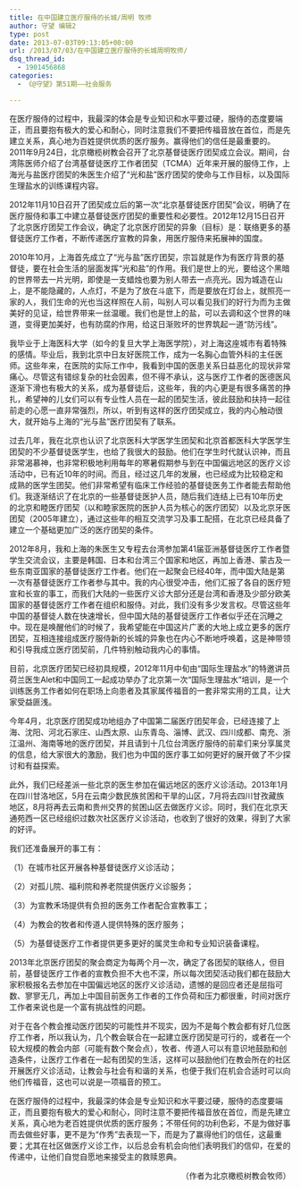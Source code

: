 ```yaml
---
title: 在中国建立医疗服侍的长城/周明 牧师
author: 守望 编辑2
type: post
date: 2013-07-03T09:13:05+00:00
url: /2013/07/03/在中国建立医疗服侍的长城周明牧师/
dsq_thread_id:
  - 1901456868
categories:
  - 《@守望》第51期——社会服务

---
```

<p class="mceWPmore" title="更多...">
  在医疗服侍的过程中，我最深的体会是专业知识和水平要过硬，服侍的态度要端正，而且要抱有极大的爱心和耐心，同时注意我们不要把传福音放在首位，而是先建立关系，真心地为百姓提供优质的医疗服务。赢得他们的信任是最重要的。<!--more-->2011年9月24日，北京橄榄树教会召开了北京基督徒医疗团契成立会议。期间，台湾陈医师介绍了台湾基督徒医疗工作者团契（TCMA）近年来开展的服侍工作，上海光与盐医疗团契的朱医生介绍了“光和盐”医疗团契的使命与工作目标，以及国际生理盐水的训练课程内容。
</p>

2012年11月10日召开了团契成立后的第一次“北京基督徒医疗团契”会议，明确了在医疗服侍和事工中建立基督徒医疗团契的重要性和必要性。2012年12月15日召开了北京医疗团契工作会议，确定了北京医疗团契的异象（目标）是：联络更多的基督徒医疗工作者，不断传递医疗宣教的异象，用医疗服侍来拓展神的国度。

2010年10月，上海首先成立了“光与盐”医疗团契，宗旨就是作为有医疗背景的基督徒，要在社会生活的层面发挥“光和盐”的作用。我们是世上的光，要给这个黑暗的世界带去一片光明，即使是一支蜡烛也要为别人带去一点亮光。因为城造在山上，是不能隐藏的，人点灯，不是为了放在斗底下，而是要放在灯台上，就照亮一家的人，我们生命的光也当这样照在人前，叫别人可以看见我们的好行为而为主做美好的见证，给世界带来一丝温暖。我们也是世上的盐，可以去调和这个世界的味道，变得更加美好，也有防腐的作用，给这日渐败坏的世界筑起一道“防污线”。

我毕业于上海医科大学（如今的复旦大学上海医学院），对上海这座城市有着特殊的感情。毕业后，我到北京中日友好医院工作，成为一名胸心血管外科的主任医师。这些年来，在医院的实际工作中，我看到中国的医患关系日益恶化的现状非常痛心。尽管这有错综复杂的社会因素，但不得不承认，这与医疗工作者的医德医风逐渐下滑也有极大的关系，成为基督徒后，这些年，我的内心更是有很多痛苦的挣扎，希望神的儿女们可以有专业性人员在一起的团契生活，彼此鼓励和扶持一起往前走的心愿一直非常强烈，所以，听到有这样的医疗团契成立，我的内心触动很大，就开始与上海的“光与盐”医疗团契有了联系。

过去几年，我在北京也认识了北京医科大学医学生团契和北京首都医科大学医学生团契的不少基督徒医学生，也给了我很大的鼓励。他们在学生时代就认识神，而且非常渴慕神，也非常积极地利用每年的寒暑假期参与到在中国偏远地区的医疗义诊活动中，已有近10年的时间。而且，经过这几年的发展，也已经成为比较稳定和成熟的医学生团契。他们非常希望有临床工作经验的基督徒医务工作者能去帮助他们。我逐渐结识了在北京的一些基督徒医护人员，随后我们连结上已有10年历史的北京和睦医疗团契（以和睦家医院的医护人员为核心的医疗团契）以及北京牙医团契（2005年建立），通过这些年的相互交流学习及事工配搭，在北京已经具备了建立一个基础更加广泛的医疗团契的条件。

2012年8月，我和上海的朱医生又专程去台湾参加第41届亚洲基督徒医疗工作者暨学生交流会议，主要是韩国、日本和台湾三个国家和地区，再加上香港、蒙古及一些东南亚国家的基督徒医疗工作者。他们在一起聚会已经40年，而中国大陆是第一次有基督徒医疗工作者参与其中。我的内心很受冲击，他们汇报了各自的医疗短宣和长宣的事工，而我们大陆的一些医疗义诊大部分还是台湾和香港及少部分欧美国家的基督徒医疗工作者在组织和服侍。对此，我们没有多少发言权。尽管这些年中国的基督徒人数在快速增长，但中国大陆的基督徒医疗工作者似乎还在沉睡之中。现在是唤醒他们的时候了，我希望能在中国这片广袤的大地上成立更多的医疗团契，互相连接组成医疗服侍新的长城的异象也在内心不断地呼唤着，这是神带领和引导我成立医疗团契前，几件特别触动我内心的事情。

目前，北京医疗团契已经初具规模，2012年11月中旬由“国际生理盐水”的特邀讲员荷兰医生Alet和中国同工一起成功举办了北京第一次“国际生理盐水”培训，是一个训练医务工作者如何在职场上向患者及其家属传福音的一套非常实用的工具，让大家受益匪浅。

今年4月，北京医疗团契成功地组办了中国第二届医疗团契年会，已经连接了上海、沈阳、河北石家庄、山西太原、山东青岛、淄博、武汉、四川成都、南充、浙江温州、海南等地的医疗团契，并且请到十几位台湾医疗服侍的前辈们来分享属灵的信息，给大家很大的激励，我们也为中国的医疗事工如何更好的展开做了不少探讨和有益探索。

此外，我们已经差派一些北京的医生参加在偏远地区的医疗义诊活动。2013年1月在四川甘洛地区，5月在云南少数民族贫困和干旱的山区，7月将去四川甘孜藏族地区，8月将再去云南和贵州交界的贫困山区去做医疗义诊。同时，我们在北京天通苑西一区已经组织过数次社区医疗义诊活动，也收到了很好的效果，得到了大家的好评。

我们还准备展开的事工有：

（1）在城市社区开展各种基督徒医疗义诊活动；

（2）对孤儿院、福利院和养老院提供医疗义诊服务；

（3）为宣教禾场提供有负担的医务工作者配合宣教事工；

（4）为教会的牧者和传道人提供特殊的医疗服务；

（5）为基督徒医疗工作者提供更多更好的属灵生命和专业知识装备课程。

2013年北京医疗团契的聚会商定为每两个月一次，确定了各团契的联络人，但目前，基督徒医疗工作者的宣教负担不大也不深，所以每次团契活动我们都在鼓励大家积极报名去参加在中国偏远地区的医疗义诊活动，遗憾的是回应者还是屈指可数、寥寥无几，再加上中国目前医务工作者的工作负荷和压力都很重，时间对医疗工作者来说也是一个富有挑战性的问题。

对于在各个教会推动医疗团契的可能性并不现实，因为不是每个教会都有好几位医疗工作者，所以我认为，几个教会联合在一起建立医疗团契是可行的，或者在一个较大规模的教会内部（可能有数个聚会点），牧者、传道人可以有意识地鼓励和创造条件，让医疗工作者在一起有团契的生活，这样可以鼓励他们在教会所在的社区开展医疗义诊活动，让教会与社会有和谐的关系，也便于我们在机会合适时可以向他们传福音，这也可以说是一项福音的预工。

在医疗服侍的过程中，我最深的体会是专业知识和水平要过硬，服侍的态度要端正，而且要抱有极大的爱心和耐心，同时注意不要把传福音放在首位，而是先建立关系，真心地为老百姓提供优质的医疗服务；不带任何的功利色彩，不是为做好事而去做些好事，更不是为“作秀”去表现一下，而是为了赢得他们的信任，这最重要；尤其在社区做医疗义诊工作，以后总会有机会向他们表明我们的信仰，在爱的传递中，让他们自觉自愿地来接受主的救赎恩典。

<p align="right">
  （作者为北京橄榄树教会牧师）
</p>